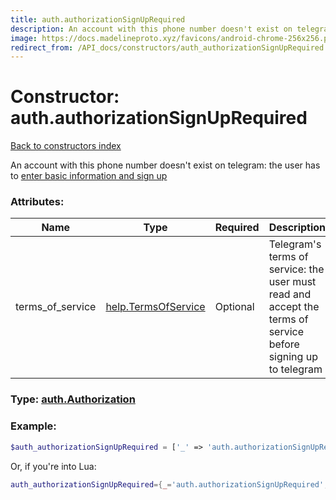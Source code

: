 ```yaml
---
title: auth.authorizationSignUpRequired
description: An account with this phone number doesn't exist on telegram: the user has to [enter basic information and sign up](https://core.telegram.org/api/auth)
image: https://docs.madelineproto.xyz/favicons/android-chrome-256x256.png
redirect_from: /API_docs/constructors/auth_authorizationSignUpRequired.html
---
```

# Constructor: auth.authorizationSignUpRequired  
[Back to constructors index](index.md)



An account with this phone number doesn't exist on telegram: the user has to [enter basic information and sign up](https://core.telegram.org/api/auth)

### Attributes:

| Name     |    Type       | Required | Description |
|----------|---------------|----------|-------------|
|terms\_of\_service|[help.TermsOfService](../constructors/help.TermsOfService.md) | Optional|Telegram's terms of service: the user must read and accept the terms of service before signing up to telegram|



### Type: [auth.Authorization](../types/auth.Authorization.md)


### Example:

```php
$auth_authorizationSignUpRequired = ['_' => 'auth.authorizationSignUpRequired', 'terms_of_service' => help.TermsOfService];
```  


Or, if you're into Lua:

```lua
auth_authorizationSignUpRequired={_='auth.authorizationSignUpRequired', terms_of_service=help.TermsOfService}

```


